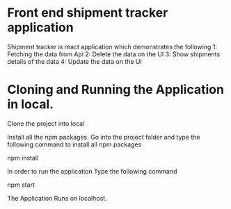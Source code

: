 # Front end shipment tracker application

Shipment tracker is react application which demonstrates the following
1: Fetching the data from Api
2: Delete the data on the UI
3: Show shipments details of the data
4: Update the data on the UI



# Cloning and Running the Application in local.

Clone the project into local

Install all the npm packages. Go into the project folder and type the following command to install all npm packages

npm install

In order to run the application Type the following command

npm start


The Application Runs on localhost.








